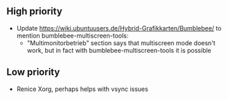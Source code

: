 ## High priority
- Update https://wiki.ubuntuusers.de/Hybrid-Grafikkarten/Bumblebee/ to mention bumblebee-multiscreen-tools:
  - "Multimonitorbetrieb" section says that multiscreen mode doesn't work, but in fact with bumblebee-multiscreen-tools it is possible

## Low priority
- Renice Xorg, perhaps helps with vsync issues
